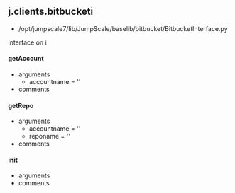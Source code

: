 ## j.clients.bitbucketi

- /opt/jumpscale7/lib/JumpScale/baselib/bitbucket/BitbucketInterface.py

interface on i

#### getAccount 
- arguments
    - accountname = ''
- comments
    

#### getRepo 
- arguments
    - accountname = ''
    - reponame = ''
- comments
    

#### init 
- arguments
- comments
    

